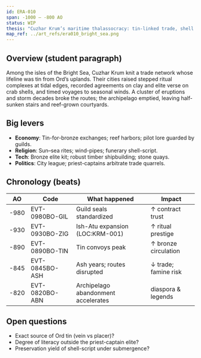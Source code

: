 ```yaml
---
id: ERA-010
span: -1000 – -800 AO
status: WIP
thesis: "Cuzhar Krum’s maritime thalassocracy: tin-linked trade, shell archives, ritual seaways; collapse via eruptions and trade shock."
map_ref: ../art_refs/era010_bright_sea.png
---
```


## Overview (student paragraph)
Among the isles of the Bright Sea, Cuzhar Krum knit a trade network whose lifeline was tin from Ord’s uplands. Their cities raised stepped ritual complexes at tidal edges, recorded agreements on clay and elite verse on crab shells, and timed voyages to seasonal winds. A cluster of eruptions and storm decades broke the routes; the archipelago emptied, leaving half-sunken stairs and reef-grown courtyards.

## Big levers
- **Economy**: Tin-for-bronze exchanges; reef harbors; pilot lore guarded by guilds.
- **Religion**: Sun–sea rites; wind-pipes; funerary shell-script.
- **Tech**: Bronze elite kit; robust timber shipbuilding; stone quays.
- **Politics**: City league; priest-captains arbitrate trade quarrels.

## Chronology (beats)
| AO      | Code              | What happened                         | Impact                 |
|---------|-------------------|---------------------------------------|------------------------|
| -980    | EVT-0980BO-GIL    | Guild seals standardized              | ↑ contract trust       |
| -930    | EVT-0930BO-ZIG    | Ish-Atu expansion (LOC:KRM-001)       | ↑ ritual prestige      |
| -890    | EVT-0890BO-TIN    | Tin convoys peak                      | ↑ bronze circulation   |
| -845    | EVT-0845BO-ASH    | Ash years; routes disrupted           | ↓ trade; famine risk   |
| -820    | EVT-0820BO-ABN    | Archipelago abandonment accelerates   | diaspora & legends     |

## Open questions
- Exact source of Ord tin (vein vs placer)?
- Degree of literacy outside the priest-captain elite?
- Preservation yield of shell-script under submergence?
